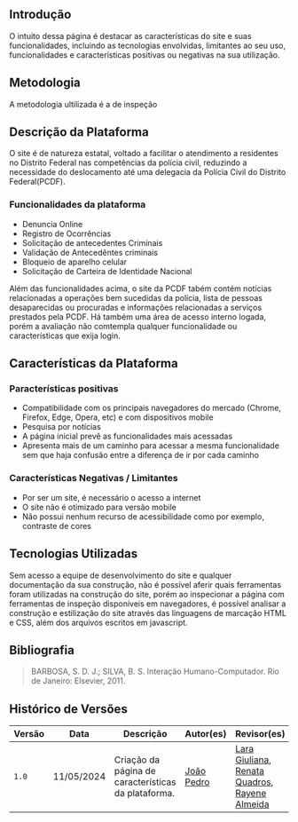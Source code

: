 ## Introdução

O intuito dessa página é destacar as características do site e suas funcionalidades, incluindo as tecnologias envolvidas, limitantes ao seu uso, funcionalidades e características positivas ou negativas na sua utilização.

## Metodologia
A metodologia ultilizada é a de inspeção

## Descrição da Plataforma
O site é de natureza estatal, voltado a facilitar o atendimento a residentes no Distrito Federal nas competências da polícia civil, reduzindo a necessidade do deslocamento até uma delegacia da Polícia Civil do Distrito Federal(PCDF).
### Funcionalidades da plataforma
* Denuncia Online
* Registro de Ocorrências
* Solicitação de antecedentes Criminais
* Validação de Antecedêntes criminais
* Bloqueio de aparelho celular
* Solicitação de Carteira de Identidade Nacional

Além das funcionalidades acima, o site da PCDF tabém contém notícias relacionadas a operações bem sucedidas da polícia, lista de pessoas desaparecidas ou procuradas e informações relacionadas a serviços prestados pela PCDF. Há também uma área de acesso interno logada, porém a avaliação não comtempla qualquer funcionalidade ou características que exija login.

## Características da Plataforma
### Paracterísticas positivas
* Compatibilidade com os principais navegadores do mercado (Chrome, Firefox, Edge, Opera, etc) e com dispositivos mobile
* Pesquisa por notícias
* A página inicial prevê as funcionalidades mais acessadas 
* Apresenta mais de um caminho para acessar a mesma funcionalidade sem que haja confusão entre a diferença de ir por cada caminho 


### Características Negativas / Limitantes

* Por ser um site, é necessário o acesso a internet
* O site não é otimizado para versão mobile 
* Não possui nenhum recurso de acessibilidade como por exemplo, contraste de cores

## Tecnologias Utilizadas
Sem acesso a equipe de desenvolvimento do site e qualquer documentação da sua construção, não é possível aferir quais ferramentas foram utilizadas na construção do site, porém ao inspecionar a página com ferramentas de inspeção disponíveis em navegadores, é possível analisar a construção e estilização do site através das linguagens de marcação HTML e CSS, além dos arquivos escritos em javascript.

## Bibliografia

> BARBOSA, S. D. J.; SILVA, B. S. Interação Humano-Computador. Rio de Janeiro: Elsevier, 2011.

## Histórico de Versões

| Versão | Data       | Descrição                         | Autor(es)                                                                                   | Revisor(es)                                                                                         |
| ------ | ---------- | --------------------------------- | ------------------------------------------------------------------------------------------- | --------------------------------------------------------------------------------------------------- |
| `1.0`  | 11/05/2024 | Criação da página de características da plataforma. | [João Pedro](https://github.com/JoaoODragonborn)| [Lara Giuliana](https://github.com/gravelylara), [Renata Quadros](https://github.com/Renatinha28), [Rayene Almeida](https://github.com/rayenealmeida)
